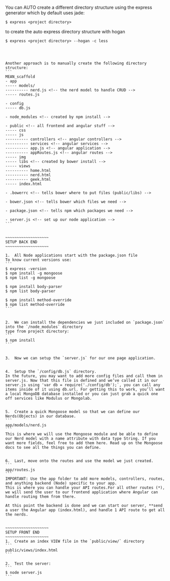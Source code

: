 You can AUTO create a different directory structure using the express generator which by default uses jade:
```
$ express <project directory>
```
to create the auto express directory structure with hogan
```
$ express <project directory> --hogan -c less
```

~~~~~~~~~~~~~~~~~~~~~~~~~~~~~~~~~~~~~~~~~~~~~~~~~~~~~~~~~~~~~~~~~~~~~~~~~~~~~~~~~~~~~~~~~~~~~~~~~~~~~~~~~~~
~~~~~~~~~~~~~~~~~~~~~~~~~~~~~~~~~~~~~~~~~~~~~~~~~~~~~~~~~~~~~~~~~~~~~~~~~~~~~~~~~~~~~~~~~~~~~~~~~~~~~~~~~~~
~~~~~~~~~~~~~~~~~~~~~~~~~~~~~~~~~~~~~~~~~~~~~~~~~~~~~~~~~~~~~~~~~~~~~~~~~~~~~~~~~~~~~~~~~~~~~~~~~~~~~~~~~~~


Another approach is to manually create the following directory structure:
```
MEAN_scaffold
- app
----- models/
---------- nerd.js <!-- the nerd model to handle CRUD -->
----- routes.js

- config
----- db.js

- node_modules <!-- created by npm install -->

- public <!-- all frontend and angular stuff -->
----- css
----- js
---------- controllers <!-- angular controllers -->
---------- services <!-- angular services -->
---------- app.js <!-- angular application -->
---------- appRoutes.js <!-- angular routes -->
----- img
----- libs <!-- created by bower install -->
----- views
---------- home.html
---------- nerd.html
---------- geek.html
----- index.html

- .bowerrc <!-- tells bower where to put files (public/libs) -->

- bower.json <!-- tells bower which files we need -->

- package.json <!-- tells npm which packages we need -->

- server.js <!-- set up our node application -->
```


~~~~~~~~~~~~~~~~~~~
SETUP BACK END
~~~~~~~~~~~~~~~~~~~

1.  All Node applications start with the package.json file
To know current versions use:
```
$ express -version
$ npm install -g mongoose
$ npm list -g mongoose

$ npm install body-parser
$ npm list body-parser

$ npm install method-override
$ npm list method-override
```


2.  We can install the dependencies we just included on `package.json` into the `/node_modules` directory
type from project directory:
```
$ npm install
```


3.  Now we can setup the `server.js` for our one page application.


4.  Setup the `/config/db.js` directory.
In the future, you may want to add more config files and call them in server.js. Now that this file is defined and we’ve called it in our server.js using 'var db = require('./config/db');`, you can call any items inside of it using db.url. For getting this to work, you’ll want a local MongoDB database installed or you can just grab a quick one off services like Modulus or Mongolab.


5.  Create a quick Mongoose model so that we can define our Nerds(Objects) in our database.
```
app/models/nerd.js
```
This is where we will use the Mongoose module and be able to define our Nerd model with a name attribute with data type String. If you want more fields, feel free to add them here. Read up on the Mongoose docs to see all the things you can define.


6.  Last, move onto the routes and use the model we just created.
```
app/routes.js
```
IMPORTANT: Use the app folder to add more models, controllers, routes, and anything backend (Node) specific to your app.
This is where you can handle your API routes.For all other routes (*), we will send the user to our frontend application where Angular can handle routing them from there.

At this point the backend is done and we can start our server, **send a user the Angular app (index.html), and handle 1 API route to get all the nerds.


~~~~~~~~~~~~~~~~~~~
SETUP FRONT END
~~~~~~~~~~~~~~~~~~~
1.  Create an index VIEW file in the `public/view/` directory
```
public/views/index.html
```

2.  Test the server:
```
$ node server.js
```
